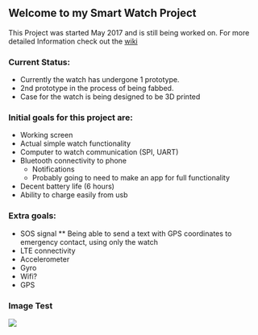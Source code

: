 ## Welcome to my Smart Watch Project

This Project was started May 2017 and is still being worked on.
For more detailed Information check out the [wiki](https://github.com/mrfrankism/SmartWatch/wiki)

### Current Status:
* Currently the watch has undergone 1 prototype.
* 2nd prototype in the process of being fabbed.
* Case for the watch is being designed to be 3D printed

### Initial goals for this project are:
* Working screen
* Actual simple watch functionality
* Computer to watch communication (SPI, UART)
* Bluetooth connectivity to phone 
    * Notifications
    * Probably going to need to make an app for full functionality
* Decent battery life (6 hours)
* Ability to charge easily from usb

### Extra goals:
* SOS signal
    ** Being able to send a text with GPS coordinates to emergency contact, using only the watch 
* LTE connectivity
* Accelerometer
* Gyro
* Wifi?
* GPS

### Image Test
![](https://drive.google.com/file/d/0B_HGEiNPtJqUcGFzRXprTkFOQ1ZIU0o2X2hBa1FJbzQyVkZF/view?usp=sharing)
